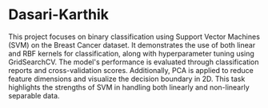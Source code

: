 # Dasari-Karthik
This project focuses on binary classification using Support Vector Machines (SVM) on the Breast Cancer dataset. It demonstrates the use of both linear and RBF kernels for classification, along with hyperparameter tuning using GridSearchCV. The model's performance is evaluated through classification reports and cross-validation scores. Additionally, PCA is applied to reduce feature dimensions and visualize the decision boundary in 2D. This task highlights the strengths of SVM in handling both linearly and non-linearly separable data.
